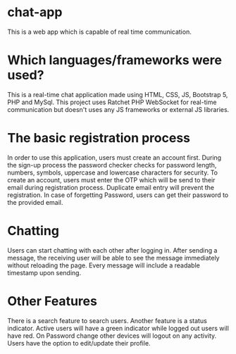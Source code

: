 # chat-app
This is a web app which is capable of real time communication.

# Which languages/frameworks were used?
This is a real-time chat application made using HTML, CSS, JS, Bootstrap 5, PHP and MySql. This project uses Ratchet PHP WebSocket for real-time communication but doesn't uses any JS frameworks or external JS libraries.

# The basic registration process
In order to use this application, users must create an account first. During the sign-up process the password checker checks for password length, numbers, symbols, uppercase and lowercase characters for security. To create an account, users must enter the OTP which will be send to their email during registration process. Duplicate email entry will prevent the registration. In case of forgetting Password, users can get their password to the provided email.

# Chatting
Users can start chatting with each other after logging in. After sending a message, the receiving user will be able to see the message immediately without reloading the page. Every message will include a readable timestamp upon sending.

# Other Features
There is a search feature to search users. Another feature is a status indicator. Active users will have a green indicator while logged out users will have red. On Password change other devices will logout on any activity. Users have the option to edit/update their profile.
